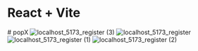 # React + Vite
#   p o p X 
 
 ![localhost_5173_register (3)](https://github.com/user-attachments/assets/6478c1a5-609b-4837-809c-831a05702558)
![localhost_5173_register](https://github.com/user-attachments/assets/893dec68-9ed9-49c3-99b5-6765c4e19f5d)
![localhost_5173_register (1)](https://github.com/user-attachments/assets/7b3f2426-4d7f-4de5-8ac5-4834ca0ae265)
![localhost_5173_register (2)](https://github.com/user-attachments/assets/b1651c82-b9ce-4180-ba7d-2f6f34810fc6)
